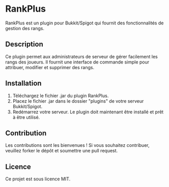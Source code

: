 # RankPlus

RankPlus est un plugin pour Bukkit/Spigot qui fournit des fonctionnalités de gestion des rangs.

## Description

Ce plugin permet aux administrateurs de serveur de gérer facilement les rangs des joueurs. Il fournit une interface de commande simple pour attribuer, modifier et supprimer des rangs.

## Installation

1. Téléchargez le fichier .jar du plugin RankPlus.
2. Placez le fichier .jar dans le dossier "plugins" de votre serveur Bukkit/Spigot.
3. Redémarrez votre serveur. Le plugin doit maintenant être installé et prêt à être utilisé.

## Contribution

Les contributions sont les bienvenues ! Si vous souhaitez contribuer, veuillez forker le dépôt et soumettre une pull request.

## Licence

Ce projet est sous licence MIT.
